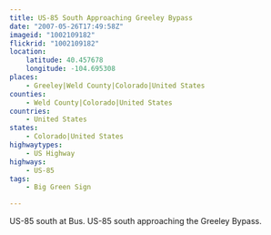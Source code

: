 ```yaml
---
title: US-85 South Approaching Greeley Bypass
date: "2007-05-26T17:49:58Z"
imageid: "1002109182"
flickrid: "1002109182"
location:
    latitude: 40.457678
    longitude: -104.695308
places:
    - Greeley|Weld County|Colorado|United States
counties:
    - Weld County|Colorado|United States
countries:
    - United States
states:
    - Colorado|United States
highwaytypes:
    - US Highway
highways:
    - US-85
tags:
    - Big Green Sign

---
```

US-85 south at Bus. US-85 south approaching the Greeley Bypass.